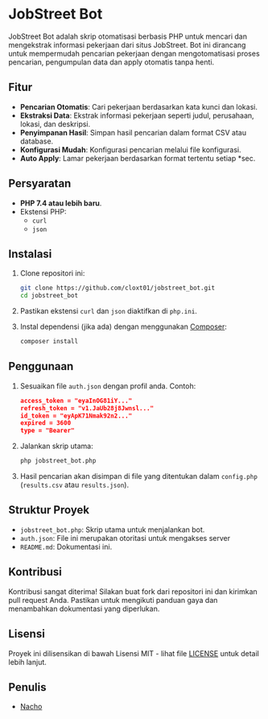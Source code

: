 # JobStreet Bot

JobStreet Bot adalah skrip otomatisasi berbasis PHP untuk mencari dan mengekstrak informasi pekerjaan dari situs JobStreet. Bot ini dirancang untuk mempermudah pencarian pekerjaan dengan mengotomatisasi proses pencarian, pengumpulan data dan apply otomatis tanpa henti.

## Fitur

- **Pencarian Otomatis**: Cari pekerjaan berdasarkan kata kunci dan lokasi.
- **Ekstraksi Data**: Ekstrak informasi pekerjaan seperti judul, perusahaan, lokasi, dan deskripsi.
- **Penyimpanan Hasil**: Simpan hasil pencarian dalam format CSV atau database.
- **Konfigurasi Mudah**: Konfigurasi pencarian melalui file konfigurasi.
- **Auto Apply**: Lamar pekerjaan berdasarkan format tertentu setiap *sec.

## Persyaratan

- **PHP 7.4 atau lebih baru**.
- Ekstensi PHP:
  - `curl`
  - `json`

## Instalasi

1. Clone repositori ini:

    ```bash
    git clone https://github.com/cloxt01/jobstreet_bot.git
    cd jobstreet_bot
    ```

2. Pastikan ekstensi `curl` dan `json` diaktifkan di `php.ini`.

3. Instal dependensi (jika ada) dengan menggunakan [Composer](https://getcomposer.org/):

    ```bash
    composer install
    ```

## Penggunaan

1. Sesuaikan file `auth.json` dengan profil anda. Contoh:

    ```json
    access_token = "eyaInOG81iY..."
    refresh_token = "v1.JaUb28j8Jwnsl..."
    id_token = "eyApK71Nmak92n2..."
    expired = 3600
    type = "Bearer"
    ```

2. Jalankan skrip utama:

    ```bash
    php jobstreet_bot.php
    ```

3. Hasil pencarian akan disimpan di file yang ditentukan dalam `config.php` (`results.csv` atau `results.json`).

## Struktur Proyek

- `jobstreet_bot.php`: Skrip utama untuk menjalankan bot.
- `auth.json`: File ini merupakan otoritasi untuk mengakses server
- `README.md`: Dokumentasi ini.

## Kontribusi

Kontribusi sangat diterima! Silakan buat fork dari repositori ini dan kirimkan pull request Anda. Pastikan untuk mengikuti panduan gaya dan menambahkan dokumentasi yang diperlukan.

## Lisensi

Proyek ini dilisensikan di bawah Lisensi MIT - lihat file [LICENSE](LICENSE) untuk detail lebih lanjut.

## Penulis

- [Nacho](https://github.com/cloxt01)
